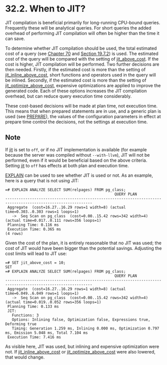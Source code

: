 # 32.2. When to JIT?

JIT compilation is beneficial primarily for long-running CPU-bound queries. Frequently these will be analytical queries. For short queries the added overhead of performing JIT compilation will often be higher than the time it can save.

To determine whether JIT compilation should be used, the total estimated cost of a query \(see [Chapter 70](https://www.postgresql.org/docs/current/planner-stats-details.html) and [Section 19.7.2](https://www.postgresql.org/docs/current/runtime-config-query.html#RUNTIME-CONFIG-QUERY-CONSTANTS)\) is used. The estimated cost of the query will be compared with the setting of [jit\_above\_cost](https://www.postgresql.org/docs/current/runtime-config-query.html#GUC-JIT-ABOVE-COST). If the cost is higher, JIT compilation will be performed. Two further decisions are then needed. Firstly, if the estimated cost is more than the setting of [jit\_inline\_above\_cost](https://www.postgresql.org/docs/current/runtime-config-query.html#GUC-JIT-INLINE-ABOVE-COST), short functions and operators used in the query will be inlined. Secondly, if the estimated cost is more than the setting of [jit\_optimize\_above\_cost](https://www.postgresql.org/docs/current/runtime-config-query.html#GUC-JIT-OPTIMIZE-ABOVE-COST), expensive optimizations are applied to improve the generated code. Each of these options increases the JIT compilation overhead, but can reduce query execution time considerably.

These cost-based decisions will be made at plan time, not execution time. This means that when prepared statements are in use, and a generic plan is used \(see [PREPARE](https://www.postgresql.org/docs/current/sql-prepare.html)\), the values of the configuration parameters in effect at prepare time control the decisions, not the settings at execution time.

## Note

If [jit](https://www.postgresql.org/docs/current/runtime-config-query.html#GUC-JIT) is set to `off`, or if no JIT implementation is available \(for example because the server was compiled without `--with-llvm`\), JIT will not be performed, even if it would be beneficial based on the above criteria. Setting [jit](https://www.postgresql.org/docs/current/runtime-config-query.html#GUC-JIT) to `off` has effects at both plan and execution time.

[EXPLAIN](https://www.postgresql.org/docs/current/sql-explain.html) can be used to see whether JIT is used or not. As an example, here is a query that is not using JIT:

```text
=# EXPLAIN ANALYZE SELECT SUM(relpages) FROM pg_class;
                                                 QUERY PLAN
-------------------------------------------------------------------------------------------------------------
 Aggregate  (cost=16.27..16.29 rows=1 width=8) (actual time=0.303..0.303 rows=1 loops=1)
   ->  Seq Scan on pg_class  (cost=0.00..15.42 rows=342 width=4) (actual time=0.017..0.111 rows=356 loops=1)
 Planning Time: 0.116 ms
 Execution Time: 0.365 ms
(4 rows)
```

Given the cost of the plan, it is entirely reasonable that no JIT was used; the cost of JIT would have been bigger than the potential savings. Adjusting the cost limits will lead to JIT use:

```text
=# SET jit_above_cost = 10;
SET
=# EXPLAIN ANALYZE SELECT SUM(relpages) FROM pg_class;
                                                 QUERY PLAN
-------------------------------------------------------------------------------------------------------------
 Aggregate  (cost=16.27..16.29 rows=1 width=8) (actual time=6.049..6.049 rows=1 loops=1)
   ->  Seq Scan on pg_class  (cost=0.00..15.42 rows=342 width=4) (actual time=0.019..0.052 rows=356 loops=1)
 Planning Time: 0.133 ms
 JIT:
   Functions: 3
   Options: Inlining false, Optimization false, Expressions true, Deforming true
   Timing: Generation 1.259 ms, Inlining 0.000 ms, Optimization 0.797 ms, Emission 5.048 ms, Total 7.104 ms
 Execution Time: 7.416 ms
```

As visible here, JIT was used, but inlining and expensive optimization were not. If [jit\_inline\_above\_cost](https://www.postgresql.org/docs/current/runtime-config-query.html#GUC-JIT-INLINE-ABOVE-COST) or [jit\_optimize\_above\_cost](https://www.postgresql.org/docs/current/runtime-config-query.html#GUC-JIT-OPTIMIZE-ABOVE-COST) were also lowered, that would change.

